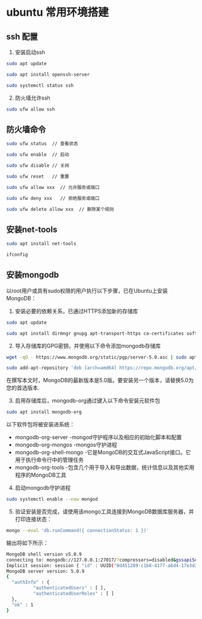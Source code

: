 # ubuntu 常用环境搭建

## ssh 配置

1. 安装启动ssh

```sh
sudo apt update

sudo apt install openssh-server

sudo systemctl status ssh
```

2. 防火墙允许ssh
```sh
sudo ufw allow ssh
```

## 防火墙命令

```sh
sudo ufw status  // 查看状态

sudo ufw enable  // 启动

sudo ufw disable // 关闭

sudo ufw reset   // 重置

sudo ufw allow xxx  // 允许服务或端口

sudo ufw deny xxx   // 拒绝服务或端口

sudo ufw delete allow xxx  // 删除某个规则
```

## 安装net-tools

```sh
sudo apt install net-tools

ifconfig

```

## 安装mongodb

以root用户或具有sudo权限的用户执行以下步骤，已在Ubuntu上安装MongoDB：

1. 安装必要的依赖关系，已通过HTTPS添加新的存储库
```sh
sudo apt update

sudo apt install dirmngr gnupg apt-transport-https ca-certificates software-properties-common
```

2. 导入存储库的GPG密钥，并使用以下命令添加mongodb存储库
```sh
wget -qO - https://www.mongodb.org/static/pgp/server-5.0.asc | sudo apt-key add -

sudo add-apt-repository 'deb [arch=amd64] https://repo.mongodb.org/apt/ubuntu focal/mongodb-org/4.4 multiverse'
```
在撰写本文时，MongoDB的最新版本是5.0版。要安装另一个版本，请替换5.0为您的首选版本.

3. 启用存储库后，mongodb-org通过键入以下命令安装元软件包

```sh
sudo apt install mongodb-org
```
以下软件包将被安装进系统：
+ mongodb-org-server  -mongod守护程序以及相应的初始化脚本和配置
+ mongodb-org-mongos  -mongos守护进程
+ mongodb-org-shell-mongo  -它是MongoDB的交互式JavaScript接口。它用于执行命令行中的管理任务
+ mongodb-org-tools -包含几个用于导入和导出数据，统计信息以及其他实用程序的MongoDB工具

4. 启动mongodb守护进程
```sh
sudo systemctl enable --now mongod
```

5. 验证安装是否完成，请使用该mongo工具连接到MongoDB数据库服务器，并打印连接状态：
```sh
mongo --eval 'db.runCommand({ connectionStatus: 1 })'
```

输出将如下所示：
```sh
MongoDB shell version v5.0.9
connecting to: mongodb://127.0.0.1:27017/?compressors=disabled&gssapiServiceName=mongodb
Implicit session: session { "id" : UUID("0d451289-c1b8-4177-a6d4-17e3d2e2e6a2") }
MongoDB server version: 5.0.9
{
  "authInfo" : {
          "authenticatedUsers" : [ ],
          "authenticatedUserRoles" : [ ]
  },
  "ok" : 1
}
```
